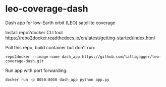 # leo-coverage-dash
Dash app for low-Earth orbit (LEO) satellite coverage

Install repo2docker CLI tool https://repo2docker.readthedocs.io/en/latest/getting-started/index.html

Pull this repo, build container but don't run:

`repo2docker --image-name dash_app https://github.com/lalligagger/leo-coverage-dash.git`

Run app with port forwarding:

`docker run -p 8050:8050 dash_app python app.py`

